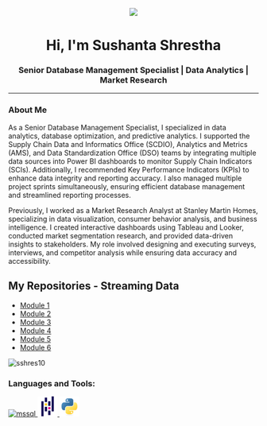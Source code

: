 <p align="center">
  <img src="https://media1.giphy.com/media/v1.Y2lkPTc5MGI3NjExN3d2NGJvNWJwb2h6eTVpZmQ5emlkZGlibXRkeHE1Y3R6djQzcHJ6dyZlcD12MV9pbnRlcm5naWZfYnlfaWQmY3Q9Zw/3oKIPEqDGUULpEU0aQ/giphy.gif" width="500">
</p>




<h1 align="center">Hi, I'm Sushanta Shrestha</h1>
<h3 align="center">Senior Database Management Specialist | Data Analytics | Market Research</h3>

---

### **About Me**  

As a Senior Database Management Specialist, I specialized in data analytics, database optimization, and predictive analytics. I supported the Supply Chain Data and Informatics Office (SCDIO), Analytics and Metrics (AMS), and Data Standardization Office (DSO) teams by integrating multiple data sources into Power BI dashboards to monitor Supply Chain Indicators (SCIs). Additionally, I recommended Key Performance Indicators (KPIs) to enhance data integrity and reporting accuracy. I also managed multiple project sprints simultaneously, ensuring efficient database management and streamlined reporting processes.

Previously, I worked as a Market Research Analyst at Stanley Martin Homes, specializing in data visualization, consumer behavior analysis, and business intelligence. I created interactive dashboards using Tableau and Looker, conducted market segmentation research, and provided data-driven insights to stakeholders. My role involved designing and executing surveys, interviews, and competitor analysis while ensuring data accuracy and accessibility.


## My Repositories - Streaming Data

- [Module 1](https://github.com/sshres10/buzzline-01-case)
- [Module 2](https://github.com/sshres10/buzzline-02-sushanta)
- [Module 3](https://github.com/sshres10/buzzline-03-sushanta)
- [Module 4](https://github.com/sshres10/buzzline-04-sushanta)
- [Module 5](https://github.com/sshres10/buzzline-05-sushanta)
- [Module 6](https://github.com/sshres10/buzzline-06-sushanta)



<p align="left"> <img src="https://komarev.com/ghpvc/?username=sshres10&label=Profile%20views&color=0e75b6&style=flat" alt="sshres10" /> </p>


<p align="left">
</p>

<h3 align="left">Languages and Tools:</h3>
<p align="left"> <a href="https://www.microsoft.com/en-us/sql-server" target="_blank" rel="noreferrer"> <img src="https://www.svgrepo.com/show/303229/microsoft-sql-server-logo.svg" alt="mssql" width="40" height="40"/> </a> <a href="https://pandas.pydata.org/" target="_blank" rel="noreferrer"> <img src="https://raw.githubusercontent.com/devicons/devicon/2ae2a900d2f041da66e950e4d48052658d850630/icons/pandas/pandas-original.svg" alt="pandas" width="40" height="40"/> </a> <a href="https://www.python.org" target="_blank" rel="noreferrer"> <img src="https://raw.githubusercontent.com/devicons/devicon/master/icons/python/python-original.svg" alt="python" width="40" height="40"/> </a> </p>









